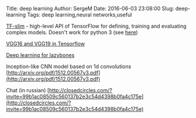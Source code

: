Title: deep learning 
Author: SergeM
Date: 2016-06-03 23:08:00
Slug: deep-learning
Tags: deep learning,neural networks,useful


[TF-slim](https://github.com/tensorflow/models/tree/master/slim) -  high-level API of TensorFlow  for defining, training and evaluating complex models. Doesn't work for python 3 (see [here](https://github.com/tensorflow/models/issues/1436))

[VGG16 and VGG19 in Tensorflow](https://github.com/machrisaa/tensorflow-vgg)

[Deep learning for lazybones](http://oduerr.github.io/blog/2016/04/06/Deep-Learning_for_lazybones)

Inception-like CNN model based on 1d convolutions [http://arxiv.org/pdf/1512.00567v3.pdf](http://arxiv.org/pdf/1512.00567v3.pdf)

Chat (in russian) [http://closedcircles.com/?invite=99b1ac08509c560137b2e3c54d4398b0fa4c175e](http://closedcircles.com/?invite=99b1ac08509c560137b2e3c54d4398b0fa4c175e)
